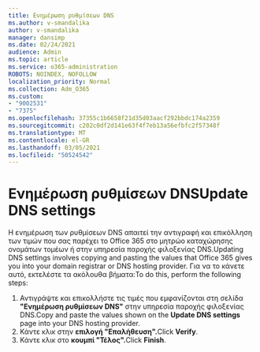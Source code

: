 ```yaml
---
title: Ενημέρωση ρυθμίσεων DNS
ms.author: v-smandalika
author: v-smandalika
manager: dansimp
ms.date: 02/24/2021
audience: Admin
ms.topic: article
ms.service: o365-administration
ROBOTS: NOINDEX, NOFOLLOW
localization_priority: Normal
ms.collection: Adm_O365
ms.custom:
- "9002531"
- "7375"
ms.openlocfilehash: 37355c1b6658f21d35d03aacf292bbdc174a2359
ms.sourcegitcommit: c202c0df2d141e63f4f7eb13a56efbfc2f57348f
ms.translationtype: MT
ms.contentlocale: el-GR
ms.lasthandoff: 03/05/2021
ms.locfileid: "50524542"
---
```

# <a name="update-dns-settings"></a><span data-ttu-id="bcaac-102">Ενημέρωση ρυθμίσεων DNS</span><span class="sxs-lookup"><span data-stu-id="bcaac-102">Update DNS settings</span></span>

<span data-ttu-id="bcaac-103">Η ενημέρωση των ρυθμίσεων DNS απαιτεί την αντιγραφή και επικόλληση των τιμών που σας παρέχει το Office 365 στο μητρώο καταχώρησης ονομάτων τομέων ή στην υπηρεσία παροχής φιλοξενίας DNS.</span><span class="sxs-lookup"><span data-stu-id="bcaac-103">Updating DNS settings involves copying and pasting the values that Office 365 gives you into your domain registrar or DNS hosting provider.</span></span> <span data-ttu-id="bcaac-104">Για να το κάνετε αυτό, εκτελέστε τα ακόλουθα βήματα:</span><span class="sxs-lookup"><span data-stu-id="bcaac-104">To do this, perform the following steps:</span></span>

1. <span data-ttu-id="bcaac-105">Αντιγράψτε και επικολλήστε τις τιμές που εμφανίζονται στη σελίδα **"Ενημέρωση ρυθμίσεων DNS"** στην υπηρεσία παροχής φιλοξενίας DNS.</span><span class="sxs-lookup"><span data-stu-id="bcaac-105">Copy and paste the values shown on the **Update DNS settings** page into your DNS hosting provider.</span></span>
2. <span data-ttu-id="bcaac-106">Κάντε κλικ στην **επιλογή "Επαλήθευση".**</span><span class="sxs-lookup"><span data-stu-id="bcaac-106">Click **Verify**.</span></span>
3. <span data-ttu-id="bcaac-107">Κάντε κλικ στο **κουμπί "Τέλος".**</span><span class="sxs-lookup"><span data-stu-id="bcaac-107">Click **Finish**.</span></span>